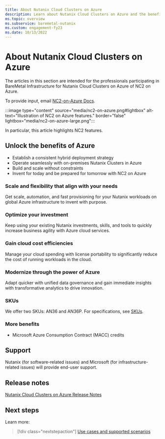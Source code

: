 ```yaml
---
title: About Nutanix Cloud Clusters on Azure
description: Learn about Nutanix Cloud Clusters on Azure and the benefits it offers.
ms.topic: overview
ms.subservice: baremetal-nutanix
ms.custom: engagement-fy23
ms.date: 10/13/2022
---
```


# About Nutanix Cloud Clusters on Azure

The articles in this section are intended for the professionals participating in BareMetal Infrastructure for Nutanix Cloud Clusters on Azure of NC2 on Azure.

 To provide input, email [NC2-on-Azure Docs](mailto:AzNutanixPM@microsoft.com).

:::image type="content" source="media/nc2-on-azure.png#lightbox" alt-text="Illustration of NC2 on Azure features." border="false" lightbox="media/nc2-on-azure-large.png":::

In particular, this article highlights NC2 features. 

## Unlock the benefits of Azure

* Establish a consistent hybrid deployment strategy
* Operate seamlessly with on-premises Nutanix Clusters in Azure
* Build and scale without constraints
* Invent for today and be prepared for tomorrow with NC2 on Azure

### Scale and flexibility that align with your needs

Get scale, automation, and fast provisioning for your Nutanix workloads on global Azure infrastructure to invent with purpose.

### Optimize your investment

Keep using your existing Nutanix investments, skills, and tools to quickly increase business agility with Azure cloud services.

### Gain cloud cost efficiencies

Manage your cloud spending with license portability to significantly reduce the cost of running workloads in the cloud.

### Modernize through the power of Azure

Adapt quicker with unified data governance and gain immediate insights with transformative analytics to drive innovation.

### SKUs

We offer two SKUs: AN36 and AN36P. For specifications, see [SKUs](skus.md).

### More benefits

* Microsoft Azure Consumption Contract (MACC) credits

## Support

Nutanix (for software-related issues) and Microsoft (for infrastructure-related issues) will provide end-user support.

## Release notes

[Nutanix Cloud Clusters on Azure Release Notes](https://portal.nutanix.com/page/documents/details?targetId=Nutanix-Cloud-Clusters-On-Azure-Release-Notes:Nutanix-Cloud-Clusters-On-Azure-Release-Notes)

## Next steps

Learn more:

> [!div class="nextstepaction"]
> [Use cases and supported scenarios](use-cases-and-supported-scenarios.md)
